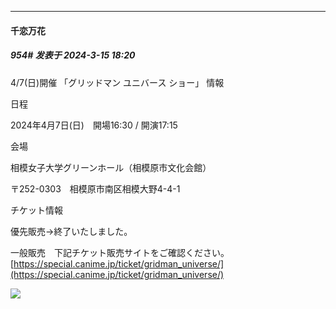 ﻿
*****

####  千恋万花  
##### 954#       发表于 2024-3-15 18:20

4/7(日)開催 「グリッドマン ユニバース ショー」 情報

日程

2024年4月7日(日)　開場16:30 / 開演17:15

会場

相模女子大学グリーンホール（相模原市文化会館）

〒252-0303　相模原市南区相模大野4-4-1

チケット情報

優先販売→終了いたしました。

一般販売　下記チケット販売サイトをご確認ください。
[https://special.canime.jp/ticket/gridman_universe/](https://special.canime.jp/ticket/gridman_universe/)

<img src="https://p.sda1.dev/16/0b1992e93328b8f23675bd8ae5c07787/e1355f6d1da208fc2c93689b1f954d31-1_2_.png" referrerpolicy="no-referrer">


